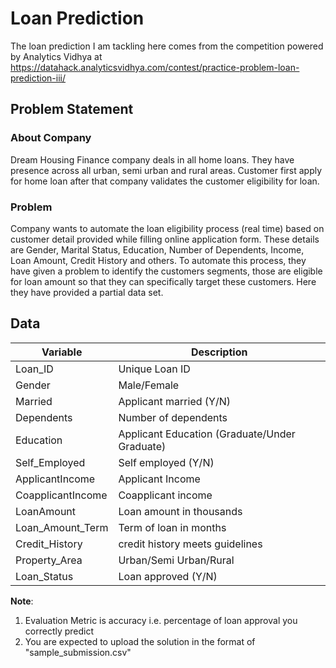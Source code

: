# Loan Prediction

The loan prediction I am tackling here comes from the competition powered by Analytics Vidhya at https://datahack.analyticsvidhya.com/contest/practice-problem-loan-prediction-iii/

## Problem Statement
### About Company
Dream Housing Finance company deals in all home loans. They have presence across all urban, semi urban and rural areas. Customer first apply for home loan after that company validates the customer eligibility for loan.

### Problem
Company wants to automate the loan eligibility process (real time) based on customer detail provided while filling online application form. These details are Gender, Marital Status, Education, Number of Dependents, Income, Loan Amount, Credit History and others. To automate this process, they have given a problem to identify the customers segments, those are eligible for loan amount so that they can specifically target these customers. Here they have provided a partial data set.

## Data
Variable | Description
----------|-------------
Loan_ID | Unique Loan ID
Gender | Male/Female
Married | Applicant married (Y/N)
Dependents | Number of dependents
Education | Applicant Education (Graduate/Under Graduate)
Self_Employed | Self employed (Y/N)
ApplicantIncome | Applicant Income
CoapplicantIncome | Coapplicant income
LoanAmount | Loan amount in thousands
Loan\_Amount\_Term | Term of loan in months
Credit_History | credit history meets guidelines
Property_Area | Urban/Semi Urban/Rural
Loan_Status | Loan approved (Y/N)

**Note**:
1. Evaluation Metric is accuracy i.e. percentage of loan approval you correctly predict
2. You are expected to upload the solution in the format of "sample_submission.csv"
